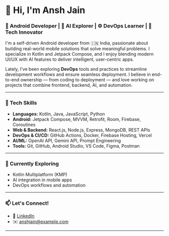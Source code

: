 # 👋 Hi, I'm Ansh Jain

### 🧠 Android Developer | 🤖 AI Explorer | ⚙️ DevOps Learner | 🚀 Tech Innovator

I'm a self-driven Android developer from 🇮🇳 India, passionate about building real-world mobile solutions that solve meaningful problems. I specialize in Kotlin and Jetpack Compose, and I enjoy blending modern UI/UX with AI features to deliver intelligent, user-centric apps.

Lately, I’ve been exploring **DevOps** tools and practices to streamline development workflows and ensure seamless deployment. I believe in end-to-end ownership — from coding to deployment — and love working on projects that combine frontend, backend, AI, and automation.

---

### 🔧 Tech Skills

- **Languages:** Kotlin, Java, JavaScript, Python  
- **Android:** Jetpack Compose, MVVM, Retrofit, Room, Firebase, Coroutines  
- **Web & Backend:** React.js, Node.js, Express, MongoDB, REST APIs  
- **DevOps & CI/CD:** GitHub Actions, Docker, Firebase Hosting, Vercel  
- **AI/ML:** OpenAI API, Gemini API, Prompt Engineering  
- **Tools:** Git, GitHub, Android Studio, VS Code, Figma, Postman

---

### 🌱 Currently Exploring

- Kotlin Multiplatform (KMP)  
- AI integration in mobile apps  
- DevOps workflows and automation  
 

---

### 📫 Let's Connect!

- 🔗 [LinkedIn]([https://www.linkedin.com/in/yourprofile](https://www.linkedin.com/in/ansh-jain-994764288/))  
- ✉️ anshjain@example.com  


---

